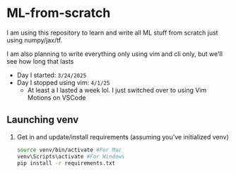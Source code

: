 # ML-from-scratch

I am using this repository to learn and write all ML stuff from scratch just using numpy/jax/tf.

I am also planning to write everything only using vim and cli only, but we'll see how long that lasts

- Day I started: `3/24/2025`
- Day I stopped using vim: `4/1/25`
    - At least a I lasted a week lol. I just switched over to using Vim Motions on VSCode

## Launching venv

1. Get in and update/install requirements (assuming you've initialized venv)
    ```bash
    source venv/bin/activate #For Mac
    venv\Scripts\activate #For Windows
    pip install -r requirements.txt
    ```







